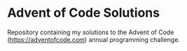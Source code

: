 # Advent of Code Solutions
Repository containing my solutions to the Advent of Code (https://adventofcode.com) annual programming challenge.
